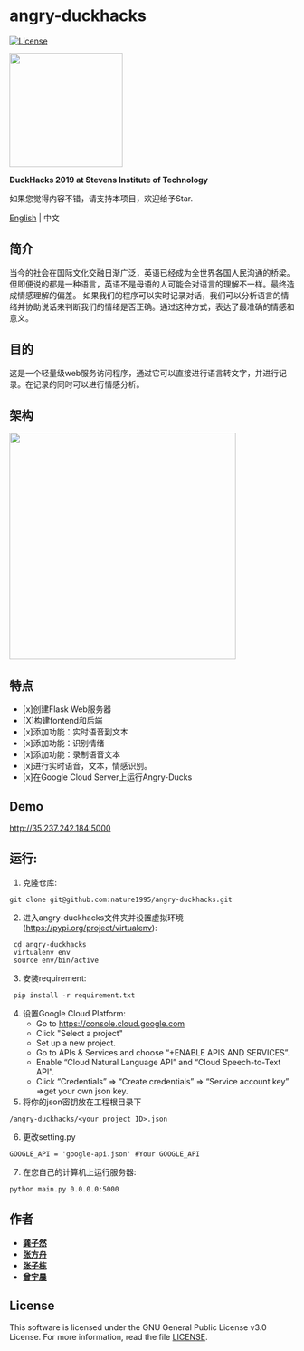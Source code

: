 # angry-duckhacks

[![License](https://img.shields.io/badge/license-GPL--3.0-green.svg)]()

<img src="https://i.loli.net/2019/02/17/5c69796b1d571.png" width="200" hegiht="800"/>
<br>

**DuckHacks 2019 at Stevens Institute of Technology** 

如果您觉得内容不错，请支持本项目，欢迎给予Star.

[English](https://github.com/nature1995/angry-duckhacks/blob/master/README.md) | 中文

## 简介

当今的社会在国际文化交融日渐广泛，英语已经成为全世界各国人民沟通的桥梁。但即便说的都是一种语言，英语不是母语的人可能会对语言的理解不一样。最终造成情感理解的偏差。
如果我们的程序可以实时记录对话，我们可以分析语言的情绪并协助说话来判断我们的情绪是否正确。通过这种方式，表达了最准确的情感和意义。 

## 目的

这是一个轻量级web服务访问程序，通过它可以直接进行语言转文字，并进行记录。在记录的同时可以进行情感分析。

## 架构
<img src="https://i.loli.net/2019/02/17/5c697080ba3cd.png" width="400" hegiht="800" align=center />

## 特点  
- [x]创建Flask Web服务器 
- [X]构建fontend和后端
- [x]添加功能：实时语音到文本
- [x]添加功能：识别情绪
- [x]添加功能：录制语音文本
- [x]进行实时语音，文本，情感识别。
- [x]在Google Cloud Server上运行Angry-Ducks

## Demo
http://35.237.242.184:5000

## 运行:  
1. 克隆仓库:
```
git clone git@github.com:nature1995/angry-duckhacks.git
```
2. 进入angry-duckhacks文件夹并设置虚拟环境 (https://pypi.org/project/virtualenv):
```
 cd angry-duckhacks
 virtualenv env
 source env/bin/active
```
3. 安装requirement:
```
 pip install -r requirement.txt
```
4. 设置Google Cloud Platform:  
    - Go to https://console.cloud.google.com  
    - Click "Select a project" 
    - Set up a new project.
    - Go to APIs & Services and choose “+ENABLE APIS AND SERVICES”.
    - Enable “Cloud Natural Language API” and “Cloud Speech-to-Text API”.
    - Click “Credentials” => “Create credentials” => “Service account key” =>get your own json key.
5. 将你的json密钥放在工程根目录下
```
/angry-duckhacks/<your project ID>.json
```
6. 更改setting.py
```
GOOGLE_API = 'google-api.json' #Your GOOGLE_API
```
7. 在您自己的计算机上运行服务器:
```
python main.py 0.0.0.0:5000
```

## 作者  
* [**龚子然**](http://ranxiaolang.com)
* [**张方舟**](https://github.com/zfz)
* [**张子栋**](https://github.com/zzdqqqq)
* [**曾宇晨**](https://github.com/zlaomin)

## License  
This software is licensed under the GNU General Public License v3.0 License. For more information, read the file [LICENSE](https://github.com/nature1995/image-classify-django-server/blob/master/LICENSE).